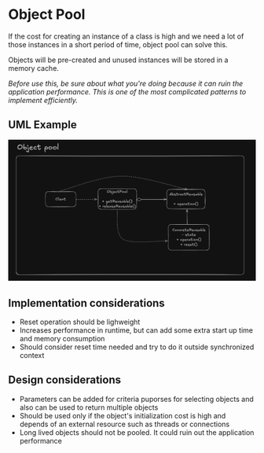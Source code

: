 # Object Pool

If the cost for creating an instance of a class is high and we need a lot of 
those instances in a short period of time, object pool can solve this.

Objects will be pre-created and unused instances will be stored in a memory cache.

*Before use this, be sure about what you're doing because it can ruin the application performance. This is one of the most complicated patterns to implement efficiently.*

## UML Example

![alt text](object_pool_uml_example.png)

## Implementation considerations

- Reset operation should be lighweight
- Increases performance in runtime, but can add some extra start up time and memory consumption
- Should consider reset time needed and try to do it outside synchronized context

## Design considerations

- Parameters can be added for criteria puporses for selecting objects and also can be used to return multiple objects
- Should be used only if the object's initialization cost is high and depends of an external resource such as threads or connections
- Long lived objects should not be pooled. It could ruin out the application performance
